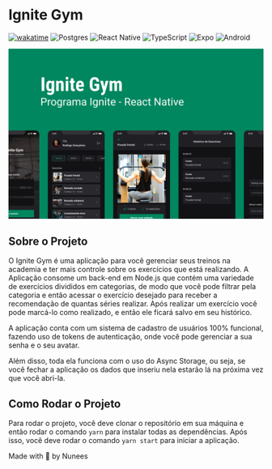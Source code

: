 # Ignite Gym
[![wakatime](https://wakatime.com/badge/user/91a1b1d1-ad80-4563-91e2-93999f5e4311/project/1b1d5c7a-2040-407f-a429-1fe18ea20fa8.svg)](https://wakatime.com/badge/user/91a1b1d1-ad80-4563-91e2-93999f5e4311/project/1b1d5c7a-2040-407f-a429-1fe18ea20fa8)
![Postgres](https://img.shields.io/badge/postgres-%23316192.svg?style=for-the-badge&logo=postgresql&logoColor=white)
![React Native](https://img.shields.io/badge/React_Native-20232A?style=for-the-badge&logo=react&logoColor=61DAFB)
![TypeScript](https://img.shields.io/badge/TypeScript-007ACC?style=for-the-badge&logo=typescript&logoColor=white)
![Expo](https://img.shields.io/badge/Expo-000020?style=for-the-badge&logo=expo&logoColor=white)
![Android](https://img.shields.io/badge/Android-3DDC84?style=for-the-badge&logo=android&logoColor=white)


<p align="center">
  <img src="./assets/ignite-gym.png" alt="Ignite Gym" />
</p>

## Sobre o Projeto

O Ignite Gym é uma aplicação para você gerenciar seus treinos na academia e ter mais controle sobre os exercícios que está realizando. A Aplicação consome um back-end em Node.js que contém uma variedade de exercícios divididos em categorias, de modo que você pode filtrar pela categoria e então acessar o exercício desejado para receber a recomendação de quantas séries realizar. Após realizar um exercício você pode marcá-lo como realizado, e então ele ficará salvo em seu histórico.

A aplicação conta com um sistema de cadastro de usuários 100% funcional, fazendo uso de tokens de autenticação, onde você pode gerenciar a sua senha e o seu avatar.

Além disso, toda ela funciona com o uso do Async Storage, ou seja, se você fechar a aplicação os dados que inseriu nela estarão lá na próxima vez que você abri-la.

## Como Rodar o Projeto

Para rodar o projeto, você deve clonar o repositório em sua máquina e então rodar o comando `yarn` para instalar todas as dependências. Após isso, você deve rodar o comando `yarn start` para iniciar a aplicação.


Made with 💜 by Nunees
